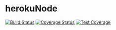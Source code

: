 # herokuNode
 
[![Build Status](https://travis-ci.com/okpoEkpenyong/heroku_node.svg?branch=develop)](https://travis-ci.com/okpoEkpenyong/heroku_node)
[![Coverage Status](https://coveralls.io/repos/github/okpoEkpenyong/heroku_node/badge.svg?branch=develop)](https://coveralls.io/github/okpoEkpenyong/heroku_node?branch=develop)
[![Test Coverage](https://api.codeclimate.com/v1/badges/1da01b1cddc142047da7/test_coverage)](https://codeclimate.com/github/okpoEkpenyong/heroku_node/test_coverage)